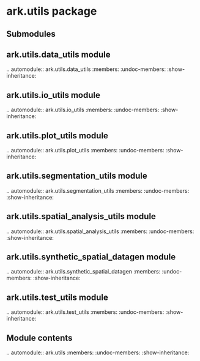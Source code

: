 ark.utils package
=================

Submodules
----------

ark.utils.data\_utils module
----------------------------

.. automodule:: ark.utils.data_utils
   :members:
   :undoc-members:
   :show-inheritance:

ark.utils.io\_utils module
--------------------------

.. automodule:: ark.utils.io_utils
   :members:
   :undoc-members:
   :show-inheritance:

ark.utils.plot\_utils module
----------------------------

.. automodule:: ark.utils.plot_utils
   :members:
   :undoc-members:
   :show-inheritance:

ark.utils.segmentation\_utils module
------------------------------------

.. automodule:: ark.utils.segmentation_utils
   :members:
   :undoc-members:
   :show-inheritance:

ark.utils.spatial\_analysis\_utils module
-----------------------------------------

.. automodule:: ark.utils.spatial_analysis_utils
   :members:
   :undoc-members:
   :show-inheritance:

ark.utils.synthetic\_spatial\_datagen module
--------------------------------------------

.. automodule:: ark.utils.synthetic_spatial_datagen
   :members:
   :undoc-members:
   :show-inheritance:

ark.utils.test\_utils module
----------------------------

.. automodule:: ark.utils.test_utils
   :members:
   :undoc-members:
   :show-inheritance:

Module contents
---------------

.. automodule:: ark.utils
   :members:
   :undoc-members:
   :show-inheritance:
